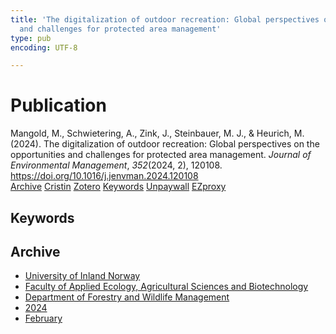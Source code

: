 ```yaml
---
title: 'The digitalization of outdoor recreation: Global perspectives on the opportunities
  and challenges for protected area management'
type: pub
encoding: UTF-8

---
```

<h1>Publication</h1>
<article id="csl-bib-container-AU5KVESX" class="csl-bib-container">
  <div class="csl-bib-body"> <div class="csl-entry">Mangold, M., Schwietering, A., Zink, J., Steinbauer, M. J., &#38; Heurich, M. (2024). The digitalization of outdoor recreation: Global perspectives on the opportunities and challenges for protected area management. <i>Journal of Environmental Management</i>, <i>352</i>(2024, 2), 120108. <a href="https://doi.org/10.1016/j.jenvman.2024.120108">https://doi.org/10.1016/j.jenvman.2024.120108</a></div> </div>
  <div class="csl-bib-buttons">
    <a href="#taxonomy-article-AU5KVESX" alt="archive" class="csl-bib-button">Archive</a>
    <a href="https://app.cristin.no/results/show.jsf?id=2244040" alt="Cristin" class="csl-bib-button">Cristin</a>
    <a href="http://zotero.org/groups/5881554/items/AU5KVESX" alt="Zotero" class="csl-bib-button">Zotero</a>
    <a href="#keywords-article-AU5KVESX" alt="keywords" class="csl-bib-button">Keywords</a>
    <a href="https://doi.org/10.1016/j.jenvman.2024.120108" alt="Unpaywall" class="csl-bib-button">Unpaywall</a>
    <a href="https://doi.org/10.1016/j.jenvman.2024.120108" alt="EZproxy" class="csl-bib-button">EZproxy</a>
  </div>
  <div id="csl-bib-meta-container-AU5KVESX"></div>
</article>
<div id="csl-bib-meta-AU5KVESX" class="csl-bib-meta">
  <article id="keywords-article-AU5KVESX" class="keywords-article">
    <h1>Keywords</h1>
    
  </article>
  <article id="taxonomy-article-AU5KVESX" class="taxonomy-article">
    <h1>Archive</h1>
    <ul>
      <li>
        <a href="/en/archive/?key=3DCRN523">University of Inland Norway</a>
      </li>
      <li>
        <a href="/en/archive/?key=T77LXH6D">Faculty of Applied Ecology, Agricultural Sciences and Biotechnology</a>
      </li>
      <li>
        <a href="/en/archive/?key=7TRARPE3">Department of Forestry and Wildlife Management</a>
      </li>
      <li>
        <a href="/en/archive/?key=A4XX8HDP">2024</a>
      </li>
      <li>
        <a href="/en/archive/?key=JVFWTN68">February</a>
      </li>
    </ul>
  </article>
</div>
